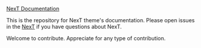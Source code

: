 [NexT Documentation](http://theme-next.iissnan.com/)

This is the repository for NexT theme's documentation. 
Please open issues in the [NexT](https://github.com/iissnan/hexo-theme-next) if you have questions about NexT.

Welcome to contribute. Appreciate for any type of contribution.

